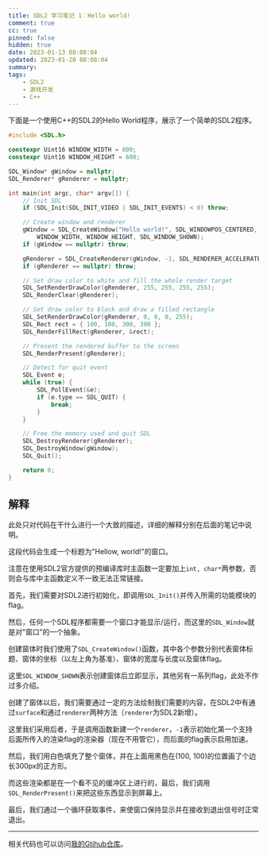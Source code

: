 ```yaml
---
title: SDL2 学习笔记 1：Hello world!
comment: true
cc: true
pinned: false
hidden: true
date: 2023-01-13 08:08:04
updated: 2023-01-20 08:08:04
summary:
tags:
	- SDL2
	- 游戏开发
	- C++
---
```


下面是一个使用C++的SDL2的Hello World程序，展示了一个简单的SDL2程序。

```C++
#include <SDL.h>

constexpr Uint16 WINDOW_WIDTH = 800;
constexpr Uint16 WINDOW_HEIGHT = 600;

SDL_Window* gWindow = nullptr;
SDL_Renderer* gRenderer = nullptr;

int main(int argc, char* argv[]) {
	// Init SDL
	if (SDL_Init(SDL_INIT_VIDEO | SDL_INIT_EVENTS) < 0) throw;

	// Create window and renderer
	gWindow = SDL_CreateWindow("Hello world!", SDL_WINDOWPOS_CENTERED, SDL_WINDOWPOS_CENTERED,
		WINDOW_WIDTH, WINDOW_HEIGHT, SDL_WINDOW_SHOWN);
	if (gWindow == nullptr) throw;

	gRenderer = SDL_CreateRenderer(gWindow, -1, SDL_RENDERER_ACCELERATED);
	if (gRenderer == nullptr) throw;

	// Set draw color to white and fill the whole render target
	SDL_SetRenderDrawColor(gRenderer, 255, 255, 255, 255);
	SDL_RenderClear(gRenderer);

	// Set draw color to black and draw a filled rectangle
	SDL_SetRenderDrawColor(gRenderer, 0, 0, 0, 255);
	SDL_Rect rect = { 100, 100, 300, 300 };
	SDL_RenderFillRect(gRenderer, &rect);

	// Present the rendered buffer to the screen
	SDL_RenderPresent(gRenderer);

	// Detect for quit event
	SDL_Event e;
	while (true) {
		SDL_PollEvent(&e);
		if (e.type == SDL_QUIT) {
			break;
		}
	}

	// Free the memory used and quit SDL
	SDL_DestroyRenderer(gRenderer);
	SDL_DestroyWindow(gWindow);
	SDL_Quit();

	return 0;
}
```

## 解释
此处只对代码在干什么进行一个大致的描述，详细的解释分别在后面的笔记中说明。

这段代码会生成一个标题为"Hellow, world!"的窗口。

注意在使用SDL2官方提供的预编译库时主函数一定要加上`int, char*`两参数，否则会与库中主函数定义不一致无法正常链接。

首先，我们需要对SDL2进行初始化，即调用`SDL_Init()`并传入所需的功能模块的flag。

然后，任何一个SDL程序都需要一个窗口才能显示/运行，而这里的`SDL_Window`就是对"窗口"的一个抽象。

创建窗体时我们使用了`SDL_CreateWindow()`函数，其中各个参数分别代表窗体标题、窗体的坐标（以左上角为基准）、窗体的宽度与长度以及窗体flag。

这里`SDL_WINDOW_SHOWN`表示创建窗体后立即显示，其他另有一系列flag，此处不作过多介绍。

创建了窗体以后，我们需要通过一定的方法绘制我们需要的内容，在SDL2中有通过`surface`和通过`renderer`两种方法（`renderer`为SDL2新增）。

这里我们采用后者，于是调用函数新建一个`renderer`，`-1`表示初始化第一个支持后面所传入的渲染flag的渲染器（现在不用管它），而后面的flag表示启用加速。

然后，我们用白色填充了整个窗体，并在上面用黑色在(100, 100)的位置画了个边长300px的正方形。

而这些渲染都是在一个看不见的缓冲区上进行的，最后，我们调用`SDL_RenderPresent()`来把这些东西显示到屏幕上。

最后，我们通过一个循环获取事件，来使窗口保持显示并在接收到退出信号时正常退出。

---

相关代码也可以访问[我的Gtihub仓库](https://github.com/ChPu437/SDL2-learning/tree/master/00_hello-world)。
